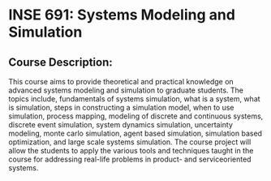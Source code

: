 <h1>INSE 691: Systems Modeling and Simulation</h1>

<h2>Course Description:</h2>
This course aims to provide theoretical and practical knowledge on advanced systems
modeling and simulation to graduate students. The topics include, fundamentals of systems
simulation, what is a system, what is simulation, steps in constructing a simulation model,
when to use simulation, process mapping, modeling of discrete and continuous systems,
discrete event simulation, system dynamics simulation, uncertainty modeling, monte carlo
simulation, agent based simulation, simulation based optimization, and large scale systems
simulation. The course project will allow the students to apply the various tools and
techniques taught in the course for addressing real-life problems in product- and serviceoriented systems.


